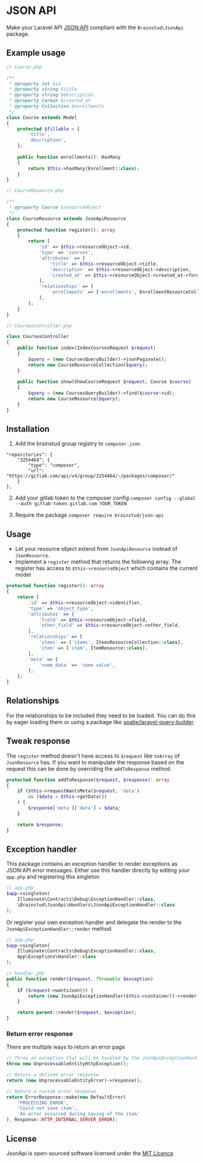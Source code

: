 # JSON API
Make your Laravel API [JSON:API](https://jsonapi.org/) compliant with the `Brainstud\JsonApi` package.

## Example usage
```php
// Course.php

/**
 * @property int $id
 * @property string $title
 * @property string $description
 * @property Carbon $created_at
 * @property Collection $enrollments
 */
class Course extends Model 
{
    protected $fillable = [
        'title',
        'description',
    ];
    
    public function enrollments(): HasMany
    {
        return $this->hasMany(Enrollment::class);
    }
}

// CourseResource.php

/**
 * @property Course $resourceObject 
 */
class CourseResource extends JsonApiResource
{
    protected function register(): array
    {
        return [
            'id' => $this->resourceObject->id,
            'type' => 'courses',
            'attributes' => [
                'title' => $this->resourceObject->title,
                'description' => $this->resourceObject->description,
                'created_at' => $this->resourceObject->created_at->format('c'),
            ],
            'relationships' => [
                'enrollments' => ['enrollments', EnrollmentResourceCollection::class],
            ],
        ];
    }
}

// CoursesController.php

class CoursesController
{
    public function index(IndexCoursesRequest $request)
    {
        $query = (new CoursesQueryBuilder)->jsonPaginate();
        return new CourseResourceCollection($query);
    }
    
    public function show(ShowCourseRequest $request, Course $course)
    {
        $query = (new CoursesQueryBuilder)->find($course->id);
        return new CourseResource($query);
    }
}
```

## Installation
1. Add the brainstud group registry to `composer.json`

```
"repositories": {
    "3254464": {
        "type": "composer",
        "url": "https://gitlab.com/api/v4/group/3254464/-/packages/composer/"
    }
},
```

2. Add your gitlab token to the composer config
`composer config --global --auth gitlab-token.gitlab.com YOUR_TOKEN`

3. Require the package
`composer require brainstud/json-api`

## Usage
- Let your resource object extend from `JsonApiResource` instead of `JsonResource`.
- Implement a `register` method that returns the following array. The register has access to `$this->resourceObject` which contains the current model
```php
protected function register(): array
{
    return [
        'id' => $this->resourceObject->identifier,
        'type' => 'object_type',
        'attributes' => [
            'field' => $this->resourceObject->field,
            'other_field' => $this->resourceObject->other_field,
        ],
        'relationships' => [
            'items' => ['items', ItemsResourceCollection::class],
            'item' => ['item', ItemResource::class],
        ],
        'meta' => [
            'some_data' => 'some value',         
        ],
    ];
}
```

## Relationships
For the relationships to be included they need to be loaded. You can do this by eager loading them or using a package like [spatie/laravel-query-builder](https://spatie.be/docs/laravel-query-builder/v3/introduction).

## Tweak response
The `register` method doesn't have access to `$request` like `toArray` of `JsonResource` has.
If you want to manipulate the response based on the request this can be done by overriding the `addToResponse` method.

```php
protected function addToResponse($request, $response): array
{
    if ($this->requestWantsMeta($request, 'data')
        && ($data = $this->getData())
    ) {
        $response['meta']['data'] = $data;
    }

    return $response;
}
````

## Exception handler
This package contains an exception handler to render exceptions as JSON:API error messages.
Either use this handler directly by editing your `app.php` and registering this singleton

```php
// app.php
$app->singleton(
    Illuminate\Contracts\Debug\ExceptionHandler::class,
    \Brainstud\JsonApi\Handlers\JsonApiExceptionHandler::class
);
```

Or register your own exception handler and delegate the render to the `JsonApiExceptionHandler::render` method.

```php
// app.php
$app->singleton(
    Illuminate\Contracts\Debug\ExceptionHandler::class,
    App\Exceptions\Handler::class
);

// handler.php
public function render($request, Throwable $exception)
{
    if ($request->wantsJson()) {
        return (new JsonApiExceptionHandler($this->container))->render($request, $exception);
    }

    return parent::render($request, $exception);
}
```

### Return error response
There are multiple ways to return an error page

```php
// Throw an exception that will be handled by the JsonApiExceptionHandler
throw new UnprocessableEntityHttpException();

// Return a defined error response
return (new UnprocessableEntityError)->response();

// Return a custom error response
return ErrorResponse::make(new DefaultError(
    'PROCESSING_ERROR',
    'Could not save item',
    'An error occurred during saving of the item'
), Response::HTTP_INTERNAL_SERVER_ERROR);
```

## License
JsonApi is open-sourced software licensed under the [MIT Licence](LICENSE)
